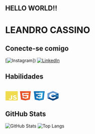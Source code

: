 ## HELLO WORLD!!

# LEANDRO CASSINO

## Conecte-se comigo
[![Instagram](https://img.shields.io/badge/Instagram-0077B5?style=for-the-badge&logo=instagram&logoColor=black)])
[![LinkedIn](https://img.shields.io/badge/LinkedIn-0077B5?style=for-the-badge&logo=linkedin&logoColor=white)]()

## Habilidades
<div style="display: inline_block"><br>
  <img align="center" alt="Jorgin-JS" height="30" width="40" src="https://raw.githubusercontent.com/devicons/devicon/master/icons/javascript/javascript-plain.svg">
  <img align="center" alt="Jorgin-HTML" height="30" width="40" src="https://raw.githubusercontent.com/devicons/devicon/master/icons/html5/html5-original.svg">
  <img align="center" alt="Jorgin-CSS" height="30" width="40" src="https://raw.githubusercontent.com/devicons/devicon/master/icons/css3/css3-original.svg">
  <img align="center" alt="Rafa-Csharp" height="30" width="40" src="https://raw.githubusercontent.com/devicons/devicon/master/icons/cplusplus/cplusplus-original.svg">

## GitHub Stats
![GitHub Stats](https://github-readme-stats.vercel.app/api?username=leandro-cassino&theme=calm&bg_color=000&border_color=64d22d&show_icons=true&icon_color=64d22d&title_color=64d22d&text_color=FFF)
![Top Langs](https://github-readme-stats.vercel.app/api/top-langs/?username=leandro-cassino&layout=compact&theme=calm&bg_color=000&border_color=64d22d&title_color=64d22d&text_color=FFF)

